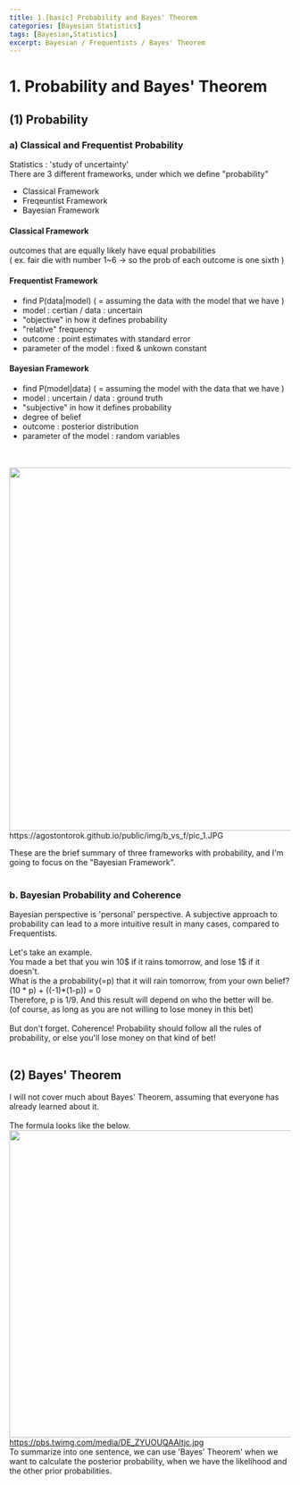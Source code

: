 ```yaml
---
title: 1.[basic] Probability and Bayes' Theorem
categories: [Bayesian Statistics]
tags: [Bayesian,Statistics]
excerpt: Bayesian / Frequentists / Bayes' Theorem
---
```


# 1. Probability and Bayes' Theorem

## (1) Probability
### a) Classical and Frequentist Probability
Statistics : 'study of uncertainty' <br>
There are 3 different frameworks, under which we define "probability"
- Classical Framework
- Freqeuntist Framework
- Bayesian Framework

#### Classical Framework
outcomes that are equally likely have equal probabilities </br>
( ex. fair die with number 1~6 -> so the prob of each outcome is one sixth )

#### Frequentist Framework
- find P(data|model) ( = assuming the data with the model that we have )
- model : certian / data : uncertain
- "objective" in how it defines probability
- "relative" frequency
- outcome : point estimates with standard error
- parameter of the model : fixed & unkown constant

#### Bayesian Framework
- find P(model|data) ( = assuming the model with the data that we have )
- model : uncertain / data : ground truth
- "subjective" in how it defines probability
- degree of belief
- outcome : posterior distribution
- parameter of the model : random variables
</br>
</br>
<img src="https://agostontorok.github.io/public/img/b_vs_f/pic_1.JPG" width="650" /> </br>
https://agostontorok.github.io/public/img/b_vs_f/pic_1.JPG
</br>

These are the brief summary of three frameworks with probability, and I'm going to focus on the "Bayesian Framework".
</br>
</br>

### b. Bayesian Probability and Coherence
Bayesian perspective is 'personal' perspective. A subjective approach to probability can lead to a more intuitive result in many cases, 
compared to Frequentists.
</br>
</br>
Let's take an example. </br>
You made a bet that you win 10$ if it rains tomorrow, and lose 1$ if it doesn't. </br>
What is the a probability(=p) that it will rain tomorrow, from your own belief? 
</br>
(10 * p) + ((-1)*(1-p)) = 0 
</br>
Therefore, p is 1/9. And this result will depend on who the better will be. </br>
(of course, as long as you are not willing to lose money in this bet)
</br>
</br>
But don't forget. Coherence! Probability should follow all the rules of probability, or else you'll
lose money on that kind of bet!
</br>
</br>

## (2) Bayes' Theorem
I will not cover much about Bayes' Theorem, assuming that everyone has already learned about it.
</br>
</br>
The formula looks like the below.
</br>
<img src="https://pbs.twimg.com/media/DE_ZYUOUQAAltjc.jpg" width="550" /> </br>
https://pbs.twimg.com/media/DE_ZYUOUQAAltjc.jpg
</br>
To summarize into one sentence, we can use 'Bayes' Theorem' when we want to calculate the posterior probability, when we have the likelihood and the other prior probabilities.
</br>
</br>
